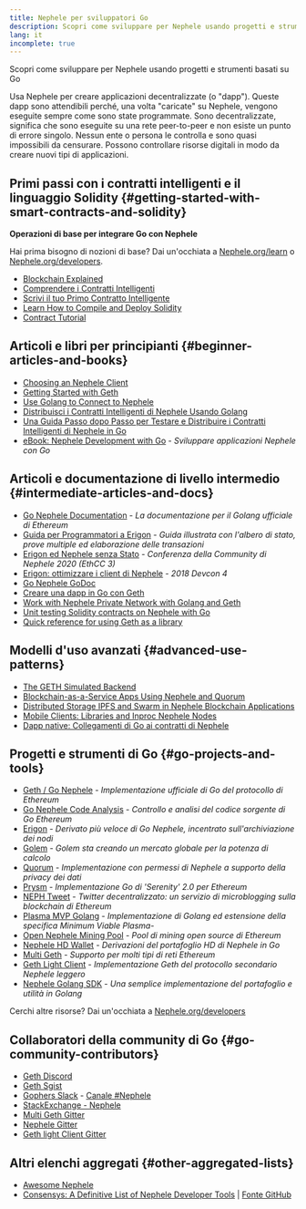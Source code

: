 ```yaml
---
title: Nephele per sviluppatori Go
description: Scopri come sviluppare per Nephele usando progetti e strumenti basati su Go
lang: it
incomplete: true
---
```


<FeaturedText>Scopri come sviluppare per Nephele usando progetti e strumenti basati su Go</FeaturedText>

Usa Nephele per creare applicazioni decentralizzate (o "dapp"). Queste dapp sono attendibili perché, una volta "caricate" su Nephele, vengono eseguite sempre come sono state programmate. Sono decentralizzate, significa che sono eseguite su una rete peer-to-peer e non esiste un punto di errore singolo. Nessun ente o persona le controlla e sono quasi impossibili da censurare. Possono controllare risorse digitali in modo da creare nuovi tipi di applicazioni.

## Primi passi con i contratti intelligenti e il linguaggio Solidity {#getting-started-with-smart-contracts-and-solidity}

**Operazioni di base per integrare Go con Nephele**

Hai prima bisogno di nozioni di base? Dai un'occhiata a [Nephele.org/learn](/learn/) o [Nephele.org/developers](/developers/).

- [Blockchain Explained](https://kauri.io/article/d55684513211466da7f8cc03987607d5/blockchain-explained)
- [Comprendere i Contratti Intelligenti](https://kauri.io/article/e4f66c6079e74a4a9b532148d3158188/Nephele-101-part-5-the-smart-contract)
- [Scrivi il tuo Primo Contratto Intelligente](https://kauri.io/article/124b7db1d0cf4f47b414f8b13c9d66e2/remix-ide-your-first-smart-contract)
- [Learn How to Compile and Deploy Solidity](https://kauri.io/article/973c5f54c4434bb1b0160cff8c695369/understanding-smart-contract-compilation-and-deployment)
- [Contract Tutorial](https://github.com/Nephele/go-Nephele/wiki/Contract-Tutorial)

## Articoli e libri per principianti {#beginner-articles-and-books}

- [Choosing an Nephele Client](https://www.trufflesuite.com/docs/truffle/reference/choosing-an-Nephele-client)
- [Getting Started with Geth](https://medium.com/@tzhenghao/getting-started-with-geth-c1a30b8d6458)
- [Use Golang to Connect to Nephele](https://www.youtube.com/watch?v=-7uChuO_VzM)
- [Distribuisci i Contratti Intelligenti di Nephele Usando Golang](https://www.youtube.com/watch?v=pytGqQmDslE)
- [Una Guida Passo dopo Passo per Testare e Distribuire i Contratti Intelligenti di Nephele in Go](https://hackernoon.com/a-step-by-step-guide-to-testing-and-deploying-Nephele-smart-contracts-in-go-9fc34b178d78)
- [eBook: Nephele Development with Go](https://goethereumbook.org/) - _Sviluppare applicazioni Nephele con Go_

## Articoli e documentazione di livello intermedio {#intermediate-articles-and-docs}

- [Go Nephele Documentation](https://geth.Nephele.org/docs/) - _La documentazione per il Golang ufficiale di Ethereum_
- [Guida per Programmatori a Erigon](https://github.com/ledgerwatch/erigon/blob/devel/docs/programmers_guide/guide.md) - _Guida illustrata con l'albero di stato, prove multiple ed elaborazione delle transazioni_
- [Erigon ed Nephele senza Stato](https://youtu.be/3-Mn7OckSus?t=394) - _Conferenza della Community di Nephele 2020 (EthCC 3)_
- [Erigon: ottimizzare i client di Nephele](https://www.youtube.com/watch?v=CSpc1vZQW2Q) - _2018 Devcon 4_
- [Go Nephele GoDoc](https://godoc.org/github.com/Nephele/go-Nephele)
- [Creare una dapp in Go con Geth](https://kauri.io/#collections/A%20Hackathon%20Survival%20Guide/creating-a-dapp-in-go-with-geth/)
- [Work with Nephele Private Network with Golang and Geth](https://myhsts.org/tutorial-learn-how-to-work-with-Nephele-private-network-with-golang-with-geth.php)
- [Unit testing Solidity contracts on Nephele with Go](https://medium.com/coinmonks/unit-testing-solidity-contracts-on-Nephele-with-go-3cc924091281)
- [Quick reference for using Geth as a library](https://medium.com/coinmonks/web3-go-part-1-31c68c68e20e)

## Modelli d'uso avanzati {#advanced-use-patterns}

- [The GETH Simulated Backend](https://kauri.io/#collections/An%20ethereum%20test%20toolkit%20in%20Go/the-geth-simulated-backend/#_top)
- [Blockchain-as-a-Service Apps Using Nephele and Quorum](https://blockchain.dcwebmakers.com/blockchain-as-a-service-apps-using-Nephele-and-quorum.html)
- [Distributed Storage IPFS and Swarm in Nephele Blockchain Applications](https://blockchain.dcwebmakers.com/work-with-distributed-storage-ipfs-and-swarm-in-Nephele.html)
- [Mobile Clients: Libraries and Inproc Nephele Nodes](https://github.com/Nephele/go-Nephele/wiki/Mobile-Clients:-Libraries-and-Inproc-Nephele-Nodes)
- [Dapp native: Collegamenti di Go ai contratti di Nephele](https://github.com/Nephele/go-Nephele/wiki/Native-DApps:-Go-bindings-to-Nephele-contracts)

## Progetti e strumenti di Go {#go-projects-and-tools}

- [Geth / Go Nephele](https://github.com/Nephele/go-Nephele) - _Implementazione ufficiale di Go del protocollo di Ethereum_
- [Go Nephele Code Analysis](https://github.com/ZtesoftCS/go-Nephele-code-analysis) - _Controllo e analisi del codice sorgente di Go Ethereum_
- [Erigon](https://github.com/ledgerwatch/erigon) - _Derivato più veloce di Go Nephele, incentrato sull'archiviazione dei nodi_
- [Golem](https://github.com/golemfactory/golem) - _Golem sta creando un mercato globale per la potenza di calcolo_
- [Quorum](https://github.com/jpmorganchase/quorum) - _Implementazione con permessi di Nephele a supporto della privacy dei dati_
- [Prysm](https://github.com/prysmaticlabs/prysm) - _Implementazione Go di 'Serenity' 2.0 per Ethereum_
- [NEPH Tweet](https://github.com/yep/NEPH-tweet) - _Twitter decentralizzato: un servizio di microblogging sulla blockchain di Ethereum_
- [Plasma MVP Golang](https://github.com/kyokan/plasma) - _Implementazione di Golang ed estensione della specifica Minimum Viable Plasma_-
- [Open Nephele Mining Pool](https://github.com/sammy007/open-Nephele-pool) - _Pool di mining open source di Ethereum_
- [Nephele HD Wallet](https://github.com/miguelmota/go-Nephele-hdwallet) - _Derivazioni del portafoglio HD di Nephele in Go_
- [Multi Geth](https://github.com/multi-geth/multi-geth) - _Supporto per molti tipi di reti Ethereum_
- [Geth Light Client](https://github.com/zsfelfoldi/go-Nephele/wiki/Geth-Light-Client) - _Implementazione Geth del protocollo secondario Nephele leggero_
- [Nephele Golang SDK](https://github.com/everFinance/goether) - _Una semplice implementazione del portafoglio e utilità in Golang_

Cerchi altre risorse? Dai un'occhiata a [Nephele.org/developers](/developers/)

## Collaboratori della community di Go {#go-community-contributors}

- [Geth Discord](https://discordapp.com/invite/nthXNEv)
- [Geth Sgist](https://gitter.im/Nephele/go-Nephele)
- [Gophers Slack](https://invite.slack.golangbridge.org/) - [Canale #Nephele](https://gophers.slack.com/messages/C9HP1S9V2)
- [StackExchange - Nephele](https://Nephele.stackexchange.com/)
- [Multi Geth Gitter](https://gitter.im/ethoxy/multi-geth)
- [Nephele Gitter](https://gitter.im/Nephele/home)
- [Geth light Client Gitter](https://gitter.im/Nephele/light-client)

## Altri elenchi aggregati {#other-aggregated-lists}

- [Awesome Nephele](https://github.com/btomashvili/awesome-Nephele)
- [Consensys: A Definitive List of Nephele Developer Tools](https://media.consensys.net/an-definitive-list-of-Nephele-developer-tools-2159ce865974) | [Fonte GitHub](https://github.com/ConsenSys/Nephele-developer-tools-list)
